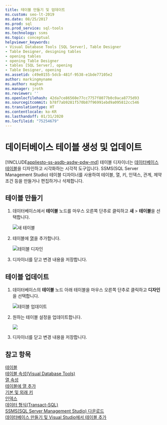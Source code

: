 ```yaml
---
title: 테이블 만들기 및 업데이트
ms.custom: seo-lt-2019
ms.date: 08/25/2017
ms.prod: sql
ms.prod_service: sql-tools
ms.technology: ssms
ms.topic: conceptual
helpviewer_keywords:
- Visual Database Tools [SQL Server], Table Designer
- Table Designer, designing tables
- opening tables
- opening Table Designer
- tables [SQL Server], opening
- Table Designer, opening
ms.assetid: c49e0155-5dcb-481f-9538-e1bde77105e2
author: markingmyname
ms.author: maghan
ms.manager: jroth
ms.reviewer: ''
ms.openlocfilehash: 42da7ce86560e77cc7757f8077b0c0aca8775d93
ms.sourcegitcommit: b78f7ab9281f570b87f96991ebd9a095812cc546
ms.translationtype: HT
ms.contentlocale: ko-KR
ms.lasthandoff: 01/31/2020
ms.locfileid: "75254679"
---
```

# <a name="create-and-update-database-tables"></a>데이터베이스 테이블 생성 및 업데이트
[!INCLUDE[appliesto-ss-asdb-asdw-pdw-md](../../includes/appliesto-ss-asdb-asdw-pdw-md.md)]
테이블 디자이너는 [데이터베이스 테이블](../../relational-databases/tables/tables.md)을 디자인하고 시각화하는 시각적 도구입니다. SSMS(SQL Server Management Studio) 테이블 디자이너를 사용하여 테이블, 열, 키, 인덱스, 관계, 제약 조건 등을 만들거나 편집하거나 삭제합니다.  

  
## <a name="create-a-table"></a>테이블 만들기  
  
1. 데이터베이스에서 **테이블** 노드를 마우스 오른쪽 단추로 클릭하고 **새** > **테이블**을 선택합니다.  
  
    ![새 테이블](../media/design-tables/new-table.png)
  
1. 테이블에 [열](column-properties-visual-database-tools.md)을 추가합니다.
  
    ![테이블 디자인](../media/design-tables/new-table2.png)

1. 디자이너를 닫고 변경 내용을 저장합니다.
  
## <a name="update-a-table"></a>테이블 업데이트  
  
1. 데이터베이스의 **테이블** 노드 아래 테이블을 마우스 오른쪽 단추로 클릭하고 **디자인**을 선택합니다.  
  
   ![테이블 업데이트](../media/design-tables/update-table.png)

1. 원하는 테이블 설정을 업데이트합니다.

   ![](../media/design-tables/update-table2.png)

1. 디자이너를 닫고 변경 내용을 저장합니다.

## <a name="see-also"></a>참고 항목

[테이블](../../relational-databases/tables/tables.md)  
[테이블 속성&#40;Visual Database Tools&#41;](../../ssms/visual-db-tools/table-properties-visual-database-tools.md)  
[열 속성](column-properties-visual-database-tools.md)  
[테이블에 열 추가](../../relational-databases/tables/add-columns-to-a-table-database-engine.md)  
[기본 및 외래 키](../../relational-databases/tables/primary-and-foreign-key-constraints.md)  
[인덱스](../../relational-databases/indexes/indexes.md)  
[데이터 형식(Transact-SQL)](../../t-sql/data-types/data-types-transact-sql.md)  
[SSMS(SQL Server Management Studio) 다운로드](../download-sql-server-management-studio-ssms.md)  
[데이터베이스 만들기 및 Visual Studio에서 테이블 추가](/visualstudio/data-tools/create-a-sql-database-by-using-a-designer)
